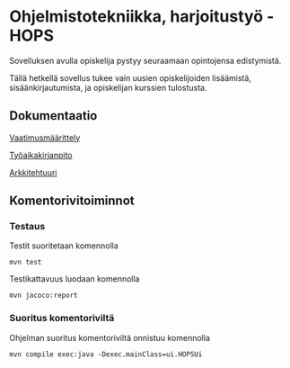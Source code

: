 # Ohjelmistotekniikka, harjoitustyö - HOPS

Sovelluksen avulla opiskelija pystyy seuraamaan opintojensa edistymistä.

Tällä hetkellä sovellus tukee vain uusien opiskelijoiden lisäämistä, sisäänkirjautumista, ja opiskelijan kurssien tulostusta.

## Dokumentaatio

[Vaatimusmäärittely](https://github.com/tire95/HOPS/blob/master/dokumentointi/vaatimusmaarittely.md)

[Työaikakirjanpito](https://github.com/tire95/HOPS/blob/master/dokumentointi/tyoaikakirjanpito.md)

[Arkkitehtuuri](https://github.com/tire95/HOPS/blob/master/dokumentointi/arkkitehtuuri.md)

## Komentorivitoiminnot

### Testaus

Testit suoritetaan komennolla

	mvn test

Testikattavuus luodaan komennolla

	mvn jacoco:report

### Suoritus komentoriviltä

Ohjelman suoritus komentoriviltä onnistuu komennolla

	mvn compile exec:java -Dexec.mainClass=ui.HOPSUi


